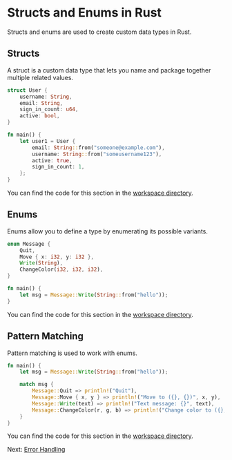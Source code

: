 # Structs and Enums in Rust

Structs and enums are used to create custom data types in Rust.

## Structs

A struct is a custom data type that lets you name and package together multiple related values.

```rust
struct User {
    username: String,
    email: String,
    sign_in_count: u64,
    active: bool,
}

fn main() {
    let user1 = User {
        email: String::from("someone@example.com"),
        username: String::from("someusername123"),
        active: true,
        sign_in_count: 1,
    };
}
```

You can find the code for this section in the [workspace directory](workspace/structs.rs).

## Enums

Enums allow you to define a type by enumerating its possible variants.

```rust
enum Message {
    Quit,
    Move { x: i32, y: i32 },
    Write(String),
    ChangeColor(i32, i32, i32),
}

fn main() {
    let msg = Message::Write(String::from("hello"));
}
```

You can find the code for this section in the [workspace directory](workspace/enums.rs).

## Pattern Matching

Pattern matching is used to work with enums.

```rust
fn main() {
    let msg = Message::Write(String::from("hello"));

    match msg {
        Message::Quit => println!("Quit"),
        Message::Move { x, y } => println!("Move to ({}, {})", x, y),
        Message::Write(text) => println!("Text message: {}", text),
        Message::ChangeColor(r, g, b) => println!("Change color to ({}, {}, {})", r, g, b),
    }
}
```

You can find the code for this section in the [workspace directory](workspace/pattern_matching.rs).

Next: [Error Handling](../05-Error-Handling/README.md)
